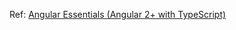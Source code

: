 Ref: [Angular Essentials (Angular 2+ with TypeScript)](https://www.udemy.com/angular-essentials-angular-2-angular-4-with-typescript/learn/v4/overview)
